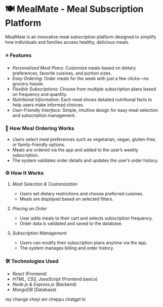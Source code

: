 # 🍽 MealMate - Meal Subscription Platform

MealMate is an innovative meal subscription platform designed to simplify how individuals and families access healthy, delicious meals.

### ⭐ Features

* *Personalized Meal Plans:* Customize meals based on dietary preferences, favorite cuisines, and portion sizes.
* *Easy Ordering:* Order meals for the week with just a few clicks—no grocery hassle.
* *Flexible Subscriptions:* Choose from multiple subscription plans based on frequency and quantity.
* *Nutritional Information:* Each meal shows detailed nutritional facts to help users make informed choices.
* *User-Friendly Interface:* Simple, intuitive design for easy meal selection and subscription management.



### 🔹 How Meal Ordering Works

* Users select meal preferences such as vegetarian, vegan, gluten-free, or family-friendly options.
* Meals are ordered via the app and added to the user’s weekly subscription.
* The system validates order details and updates the user’s order history.



### ⚙ How It Works

1. *Meal Selection & Customization*

   * Users set dietary restrictions and choose preferred cuisines.
   * Meals are displayed based on selected filters.

2. *Placing an Order*

   * User adds meals to their cart and selects subscription frequency.
   * Order data is validated and saved to the database.

3. *Subscription Management*

   * Users can modify their subscription plans anytime via the app.
   * The system manages billing and order history.


### 🛠 Technologies Used

* *React* (Frontend)
* *HTML, CSS, JavaScript* (Frontend basics)
* *Node.js & Express.js* (Backend)
* *MongoDB* (Database)


rey change cheyi ani cheppu chatgpt ki
